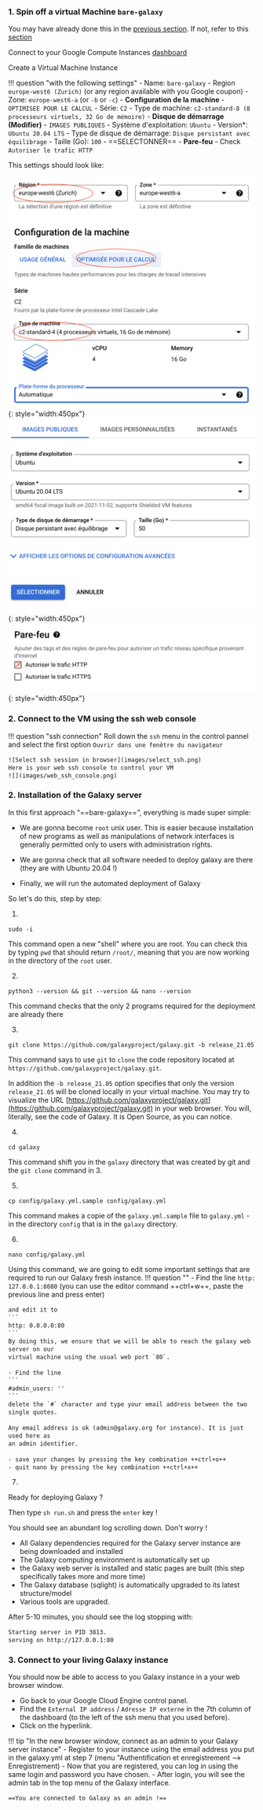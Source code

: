 ### 1. Spin off a virtual Machine `bare-galaxy`
You may have already done this in the [previous section](spin_off_VM.md). If not, refer to this [section](spin_off_VM.md)

Connect to your Google Compute Instances [dashboard](https://console.cloud.google.com/compute/instances)

Create a Virtual Machine Instance
 

!!! question "with the following settings"
    - Name: `bare-galaxy`
    - Region `europe-west6 (Zurich)` (or any region available with you Google coupon)
    - Zone: `europe-west6-a` (or `-b` or `-c`)
    - **Configuration de la machine**
        - `OPTIMISEE POUR LE CALCUL`
        - Série: `C2`
        - Type de machine: `c2-standard-8 (8 processeurs virtuels, 32 Go de mémoire)`
    - **Disque de démarrage (Modifier)**
        - `IMAGES PUBLIQUES`
        - Système d'exploitation: `Ubuntu`
        - Version*: `Ubuntu 20.04 LTS`
        - Type de disque de démarrage: `Disque persistant avec équilibrage`
        - Taille (Go): `100`
        - ==SELECTONNER==
    - **Pare-feu**
        - Check `Autoriser le trafic HTTP`

This settings should look like:
    
![](images/GCE_spin.png){: style="width:450px"}
![](images/GCE_OS.png){: style="width:450px"}
![](images/GCE_firewall.png){: style="width:450px"}

### 2. Connect to the VM using the ssh web console

!!! question "ssh connection"
    Roll down the `ssh` menu in the control pannel and select the first option
    `Ouvrir dans une fenêtre du navigateur`

    ![Select ssh session in browser](images/select_ssh.png)
    Here is your web ssh console to control your VM
    ![](images/web_ssh_console.png)

### 2. Installation of the Galaxy server

In this first approach "==bare-galaxy==", everything is made super simple:

- We are gonna become `root` unix user. This is easier because installation
of new programs as well as manipulations of network interfaces is generally permitted only
to users with administration rights.

- We are gonna check that all software needed to deploy galaxy are there (they are with
Ubuntu 20.04 !)

- Finally, we will run the automated deployment of Galaxy

So let's do this, step by step:

  1.
    
  ```
  sudo -i
  ```
  This command open a new "shell" where you are root. You can check this by typing `pwd` that
  should return `/root/`, meaning that you are now working in the directory of the `root` user.
  
  2.
  ```
  python3 --version && git --version && nano --version
  ```
  This command checks that the only 2 programs required for the deployment are already there
  
  3.
  ```
  git clone https://github.com/galaxyproject/galaxy.git -b release_21.05
  ```
  This command says to use `git` to `clone` the code repository located at
  `https://github.com/galaxyproject/galaxy.git`.
  
  In addition the `-b release_21.05` option specifies that only the version `release_21.05`
  will be cloned locally in your virtual machine. You may try to visualize the URL
  [https://github.com/galaxyproject/galaxy.git](https://github.com/galaxyproject/galaxy.git)
  in your web browser. You will, literally, see the code of Galaxy. It is Open Source, as
  you can notice.
  
  4.
  ```
  cd galaxy
  ```
  This command shift you in the `galaxy` directory that was created by git and the
  `git clone` command in 3.
  
  5.
  ```
  cp config/galaxy.yml.sample config/galaxy.yml
  ```
  This command makes a copie of the `galaxy.yml.sample` file to `galaxy.yml` - in the
  directory `config` that is in the `galaxy` directory.
  
  6.
  ```
  nano config/galaxy.yml
  ```
  Using this command, we are going to edit some important settings that are required to
  run our Galaxy fresh instance.
!!! question ""
    - Find the line
    ```
    http: 127.0.0.1:8080
    ```
    (you can use the editor command ++ctrl+w++, paste the previous line and press enter)
    
    and edit it to
    ```
    http: 0.0.0.0:80
    ```
    By doing this, we ensure that we will be able to reach the galaxy web server on our
    virtual machine using the usual web port `80`.

    - Find the line
    ```
    #admin_users: ''
    ```
    delete the `#` character and type your email address between the two single quotes.
    
    Any email address is ok (admin@galaxy.org for instance). It is just used here as
    an admin identifier.
    
    - save your changes by pressing the key combination ++ctrl+o++
    - quit nano by pressing the key combination ++ctrl+x++

  7.
  Ready for deploying Galaxy ?
  
  Then type `sh run.sh` and press the `enter` key !
  
  You should see an abundant log scrolling down. Don't worry !

  - All Galaxy dependencies required for the Galaxy server instance are being downloaded and installed
  - The Galaxy computing environment is automatically set up
  - the Galaxy web server is installed and static pages are built (this step specifically takes more and more time)
  - The Galaxy database (sqlight) is automatically upgraded to its latest structure/model
  - Various tools are upgraded.
  
  After 5-10 minutes, you should see the log stopping with:

```
Starting server in PID 3813.
serving on http://127.0.0.1:80
```
### 3. Connect to your living Galaxy instance

You should now be able to access to you Galaxy instance in a your web browser window.

  - Go back to your Google Cloud Engine control panel.
  - Find the `External IP address` / `Adresse IP externe` in the 7th column of the dashboard
  (to the left of the ssh menu that you used before).
  - Click on the hyperlink.

!!! tip "In the new browser window, connect as an admin to your Galaxy server instance"
    - Register to your instance using the email address you put in the galaxy.yml at step 7
    (menu "Authentification et enregistrement --> Enregistrement)
    - Now that you are registered, you can log in using the same login and password you
    have chosen.
    - After login, you will see the admin tab in the top menu of the Galaxy interface.
    
    ==You are connected to Galaxy as an admin !==

